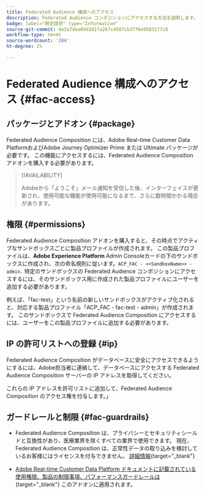 ```yaml
---
title: Federated Audience 構成へのアクセス
description: Federated Audience コンポジションにアクセスする方法を説明します。
badge: label="限定提供" type="Informative"
source-git-commit: 4e3a74ba09d3d1fa267c4587cb37f6e95831f7c8
workflow-type: tm+mt
source-wordcount: '284'
ht-degree: 2%

---
```


# Federated Audience 構成へのアクセス {#fac-access}

## パッケージとアドオン {#package}

Federated Audience Composition には、Adobe Real-time Customer Data PlatformおよびAdobe Journey Optimizer Prime または Ultimate パッケージが必要です。 この機能にアクセスするには、Federated Audience Composition アドオンを購入する必要があります。

>[!AVAILABILITY]
>
>Adobeから「ようこそ」メール通知を受信した後、インターフェイスが更新され、使用可能な機能が使用可能になるまで、さらに数時間かかる場合があります。

## 権限 {#permissions}

Federated Audience Composition アドオンを購入すると、その時点でアクティブなサンドボックスごとに製品プロファイルが作成されます。 この製品プロファイルは、**Adobe Experience Platform** Admin Consoleカードの下のサンドボックスに作成され、次の命名規則に従います。`ACP_FAC - <<SandboxName>> - admin.` 特定のサンドボックスの Federated Audience コンポジションにアクセスするには、そのサンドボックス用に作成された製品プロファイルにユーザーを追加する必要があります。

例えば、「fac-test」という名前の新しいサンドボックスがアクティブ化されると、対応する製品プロファイル「ACP_FAC - fac-test - admin」が作成されます。 このサンドボックスで Federated Audience Composition にアクセスするには、ユーザーをこの製品プロファイルに追加する必要があります。

## IP の許可リストへの登録 {#ip}

Federated Audience Composition がデータベースに安全にアクセスできるようにするには、Adobe担当者に連絡して、データベースにアクセスする Federated Audience Composition サーバーの IP アドレスを取得してください。

これらの IP アドレスを許可リストに追加して、Federated Audience Composition のアクセス権を付与します。」

## ガードレールと制限 {#fac-guardrails}

* Federated Audience Composition は、プライバシーとセキュリティシールドと互換性があり、医療業界を除くすべての業界で使用できます。 現在、Federated Audience Composition は、正常性データの取り込みを検討しているお客様にはライセンスを付与できません。 [詳細情報](https://experienceleague.adobe.com/en/docs/events/customer-data-management-voices-recordings/governance/healthcare-shield){target="_blank"}

* [Adobe Real-time Customer Data Platform ドキュメントに記載されている使用権限、製品の制限事項、パフォーマンスガードレールは ](https://experienceleague.adobe.com/en/docs/experience-platform/profile/guardrails){target="_blank"} このアドオンに適用されます。
